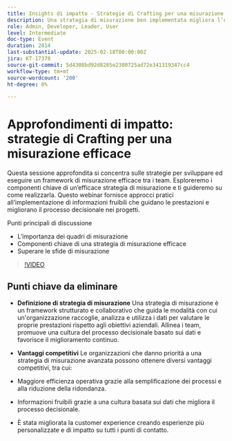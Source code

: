 ```yaml
---
title: Insights di impatto - Strategie di Crafting per una misurazione efficace
description: Una strategia di misurazione ben implementata migliora l’efficienza operativa, promuove il processo decisionale basato sui dati e migliora l’esperienza dei clienti, fornendo alle organizzazioni un vantaggio competitivo.
role: Admin, Developer, Leader, User
level: Intermediate
doc-type: Event
duration: 2814
last-substantial-update: 2025-02-18T00:00:00Z
jira: KT-17378
source-git-commit: 5d4308bd92d8285e2380725ad72e341319347cc4
workflow-type: tm+mt
source-wordcount: '200'
ht-degree: 0%

---
```



# Approfondimenti di impatto: strategie di Crafting per una misurazione efficace

Questa sessione approfondita si concentra sulle strategie per sviluppare ed eseguire un framework di misurazione efficace tra i team. Esploreremo i componenti chiave di un’efficace strategia di misurazione e ti guideremo su come realizzarla. Questo webinar fornisce approcci pratici all’implementazione di informazioni fruibili che guidano le prestazioni e migliorano il processo decisionale nei progetti.

Punti principali di discussione

* L’importanza dei quadri di misurazione
* Componenti chiave di una strategia di misurazione efficace
* Superare le sfide di misurazione

>[!VIDEO](https://video.tv.adobe.com/v/3444457/?learn=on&enablevpops)

## Punti chiave da eliminare

* **Definizione di strategia di misurazione** Una strategia di misurazione è un framework strutturato e collaborativo che guida le modalità con cui un&#39;organizzazione raccoglie, analizza e utilizza i dati per valutare le proprie prestazioni rispetto agli obiettivi aziendali. Allinea i team, promuove una cultura del processo decisionale basato sui dati e favorisce il miglioramento continuo.

* **Vantaggi competitivi** Le organizzazioni che danno priorità a una strategia di misurazione avanzata possono ottenere diversi vantaggi competitivi, tra cui:

* Maggiore efficienza operativa grazie alla semplificazione dei processi e alla riduzione della ridondanza.
* Informazioni fruibili grazie a una cultura basata sui dati che migliora il processo decisionale.
* È stata migliorata la customer experience creando esperienze più personalizzate e di impatto su tutti i punti di contatto.
